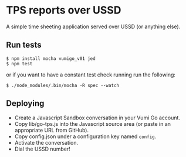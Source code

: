 # TPS reports over USSD

A simple time sheeting application served over USSD (or anything else).

## Run tests

    $ npm install mocha vumigo_v01 jed
    $ npm test

or if you want to have a constant test check running run the following:

    $ ./node_modules/.bin/mocha -R spec --watch

## Deploying

* Create a Javascript Sandbox conversation in your Vumi Go account.
* Copy lib/go-tps.js into the Javascript source area (or paste in an
  appropriate URL from GitHub).
* Copy config.json under a configuration key named `config`.
* Activate the conversation.
* Dial the USSD number!
